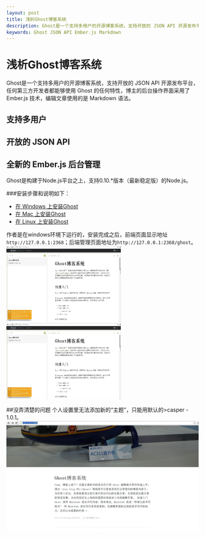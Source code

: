 ```yaml
---
layout: post
title: 浅析Ghost博客系统
description: Ghost是一个支持多用户的开源博客系统，支持开放的 JSON API 开源发布平台，任何第三方开发者都能够使用 Ghost 的任何特性，博主的后台操作界面采用了 Ember.js 技术，编辑文章使用的是 Markdown 语法。
keywords: Ghost JSON API Ember.js Markdown
---
```


# 浅析Ghost博客系统

Ghost是一个支持多用户的开源博客系统，支持开放的 JSON API 开源发布平台，任何第三方开发者都能够使用 Ghost 的任何特性，博主的后台操作界面采用了 Ember.js 技术，编辑文章使用的是 Markdown 语法。

## 支持多用户
## 开放的 JSON API
## 全新的 Ember.js 后台管理

Ghost是构建于Node.js平台之上，支持0.10.*版本（最新稳定版）的Node.js。

###安装步骤和说明如下：

* [在 Windows 上安装Ghost](http://docs.ghostchina.com/zh/installation/windows/)
* [在 Mac 上安装Ghost](http://docs.ghostchina.com/zh/installation/mac/)
* [在 Linux 上安装Ghost](http://docs.ghostchina.com/zh/installation/linux/)

作者是在windows环境下运行的，安装完成之后，前端页面显示地址`http://127.0.0.1:2368`；后端管理页面地址为`http://127.0.0.1:2368/ghost`。
<img src='/img/ghost_win_index.jpg' width='300' height='200'>
<img src='/img/ghost_win_manage.jpg' width='300' height='200'>

##没弄清楚的问题
个人设置里无法添加新的“主题”，只能用默认的>casper - 1.0.1。
<img src='/img/ghost_win_1.jpg'>